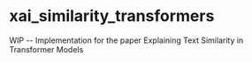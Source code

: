 # xai_similarity_transformers
WIP -- Implementation for the paper Explaining Text Similarity in Transformer Models
